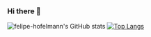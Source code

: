 ### Hi there 👋

<!--
**felipe-hofelmann/felipe-hofelmann** is a ✨ _special_ ✨ repository because its `README.md` (this file) appears on your GitHub profile.

Here are some ideas to get you started:

- 🔭 I’m currently working on ...
- 🌱 I’m currently learning ...
- 👯 I’m looking to collaborate on ...
- 🤔 I’m looking for help with ...
- 💬 Ask me about ...
- 📫 How to reach me: ...
- 😄 Pronouns: ...
- ⚡ Fun fact: ...
-->
![felipe-hofelmann's GitHub stats](https://github-readme-stats.vercel.app/api?username=felipe-hofelmann&show_icons=true&theme=onedark)
[![Top Langs](https://github-readme-stats.vercel.app/api/top-langs/?username=felipe-hofelmann&layout=compact&theme=onedark)](https://github.com/felipe-hofelmann/github-readme-stats)
